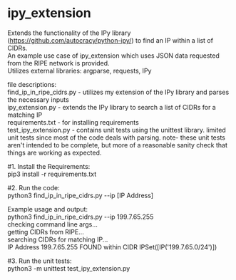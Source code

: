 # ipy_extension
Extends the functionality of the IPy library (https://github.com/autocracy/python-ipy/) to find an IP within a list of CIDRs.  
An example use case of ipy_extension which uses JSON data requested from the RIPE network is provided.  
Utilizes external libraries: argparse, requests, IPy  

file descriptions:  
find_ip_in_ripe_cidrs.py - utilizes my extension of the IPy library and parses the necessary inputs  
ipy_extension.py - extends the IPy library to search a list of CIDRs for a matching IP  
requirements.txt - for installing requirements  
test_ipy_extension.py - contains unit tests using the unittest library. limited unit tests since most of the code deals with parsing. note- these unit tests aren't intended to be complete, but more of a reasonable sanity check that things are working as expected.  

#1. Install the Requirements:  
pip3 install -r requirements.txt  

#2. Run the code:  
python3 find_ip_in_ripe_cidrs.py --ip [IP Address]  

Example usage and output:  
  python3 find_ip_in_ripe_cidrs.py --ip 199.7.65.255  
  checking command line args...  
  getting CIDRs from RIPE...  
  searching CIDRs for matching IP...  
  IP Address 199.7.65.255 FOUND within CIDR IPSet([IP('199.7.65.0/24')])  
  
#3. Run the unit tests:  
python3 -m unittest test_ipy_extension.py  
